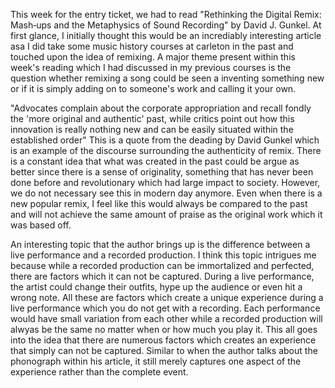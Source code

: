 This week for the entry ticket, we had to read "Rethinking the Digital Remix: Mash‐ups and the Metaphysics of Sound Recording" by David J. Gunkel. At first glance, I initially thought this would be an incrediably interesting article asa I did take some music history courses at carleton in the past and touched upon the idea of remixing. 
A major theme present within this week's reading which I had discussed in my previous courses is the question whether remixing a song could be seen a inventing something new or if it is simply adding on to someone's work and calling it your own. 

"Advocates complain about the corporate appropriation and recall fondly the 'more original and authentic' past, while critics point out how this innovation is really nothing new and can be easily situated within the established order"
This is a quote from the deading by David Gunkel which is an example of the discourse surrounding the authenticity of remix. There is a constant idea that what was created in the past could be argue as better since there is a sense of originality, something that has never been done before and revolutionary which had large impact to society. However, we do not necessary see this in modern day anymore. 
Even when there is a new popular remix, I feel like this would always be compared to the past and will not achieve the same amount of praise as the original work which it was based off. 

An interesting topic that the author brings up is the difference between a live performance and a recorded production. I think this topic intrigues me because while a recorded production can be immortalized and perfected, there are factors which it can not be captured. During a live performance, the artist could change their outfits, hype up the audience or even hit a wrong note. All these are factors which create a unique experience during a live performance which you do not get with a recording. Each performance would have small variation from each other while a recorded production will alwyas be the same no matter when or how much you play it. This all goes into the idea that there are numerous factors which creates an experience that simply can not be captured. Similar to when the author talks about the phonograph within his article, it still merely captures one aspect of the experience rather than the complete event. 
